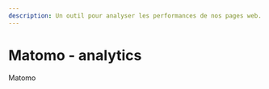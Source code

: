 ```yaml
---
description: Un outil pour analyser les performances de nos pages web.
---
```


# Matomo - analytics

Matomo
